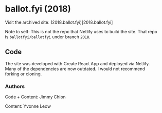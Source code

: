 # ballot.fyi (2018)
Visit the archived site: (2018.ballot.fyi)[2018.ballot.fyi]

Note to self: This is not the repo that Netlify uses to build the site. That repo is `ballotfyi/ballotfyi` under branch `2018`.

## Code
The site was developed with Create React App and deployed via Netlify. Many of the dependencies are now outdated. I would not recommend forking or cloning.


### Authors
Code + Content: Jimmy Chion

Content: Yvonne Leow

